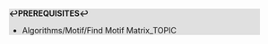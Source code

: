 <div style="margin:2em; background-color: #e0e0e0;">

<strong>↩PREREQUISITES↩</strong>

 * Algorithms/Motif/Find Motif Matrix_TOPIC

</div>

